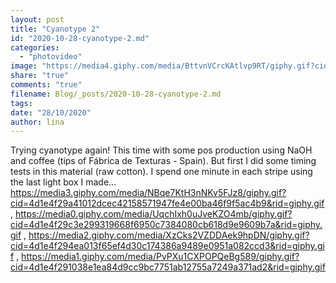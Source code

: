 ```yaml
---
layout: post
title: "Cyanotype 2"
id: "2020-10-28-cyanotype-2.md"
categories:
  - "photovideo"
image: "https://media4.giphy.com/media/BttvnVCrcKAtlvp9RT/giphy.gif?cid=4d1e4f29fd8fdfca10f1741db5d4f05d3c952cfb309ea81f&rid=giphy.gif"
share: "true"
comments: "true"
filename: Blog/_posts/2020-10-28-cyanotype-2.md
tags: 
date: "28/10/2020"
author: lina
---
```


Trying cyanotype again! This time with some pos production using NaOH and coffee (tips of Fábrica de Texturas - Spain). But first I did some timing tests in this material (raw cotton). I spend one minute in each stripe using the last light box I made...
https://media3.giphy.com/media/NBqe7KtH3nNKv5FJz8/giphy.gif?cid=4d1e4f29a41012dcec42158571947fe4e00ba46f9f5ac4b9&rid=giphy.gif ,  https://media0.giphy.com/media/UqchIxh0uJveKZO4mb/giphy.gif?cid=4d1e4f29c3e299319668f6950c7384080cb618d9e9609b7a&rid=giphy.gif , https://media2.giphy.com/media/XzCks2VZDDAek9hpDN/giphy.gif?cid=4d1e4f294ea013f65ef4d30c174386a9489e0951a082ccd3&rid=giphy.gif , https://media1.giphy.com/media/PvPXu1CXPOPQeBg589/giphy.gif?cid=4d1e4f291038e1ea84d9cc9bc7751ab12755a7249a371ad2&rid=giphy.gif
